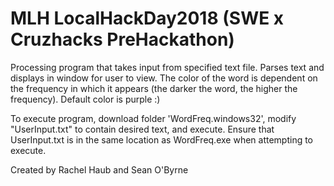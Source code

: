 # MLH LocalHackDay2018 (SWE x Cruzhacks PreHackathon)
Processing program that takes input from specified text file. Parses text and displays in window for user to view. The color of the word is dependent on the frequency in which it appears (the darker the word, the higher the frequency). Default color is purple :) 

To execute program, download folder 'WordFreq.windows32', modify "UserInput.txt" to contain desired text, and execute.
Ensure that UserInput.txt is in the same location as WordFreq.exe when attempting to execute.

Created by Rachel Haub and Sean O'Byrne
